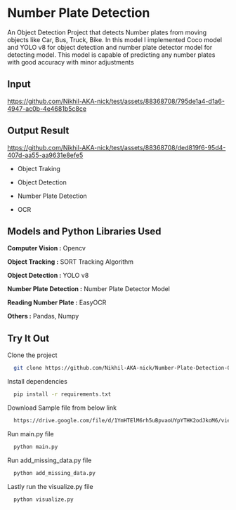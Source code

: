 
# Number Plate Detection
An Object Detection Project that detects Number plates from moving objects like Car, Bus, Truck, Bike. In this model I implemented Coco model and YOLO v8 for object detection and number plate detector model for detecting model. This model is capable of predicting any number plates with good accuracy with minor adjustments







## Input 

https://github.com/Nikhil-AKA-nick/test/assets/88368708/795de1a4-d1a6-4947-ac0b-4e4681b5c8ce

## Output Result

https://github.com/Nikhil-AKA-nick/test/assets/88368708/ded819f6-95d4-407d-aa55-aa9631e8efe5


- Object Traking

- Object Detection

- Number Plate Detection

- OCR 


## Models and Python Libraries Used

**Computer Vision :** Opencv

**Object Tracking :** SORT Tracking Algorithm

**Object Detection :** YOLO v8

**Number Plate Detection :** Number Plate Detector Model

**Reading Number Plate :** EasyOCR 

**Others :** Pandas, Numpy
## Try It Out

Clone the project

```bash
  git clone https://github.com/Nikhil-AKA-nick/Number-Plate-Detection-Object-Detection-Project.git
```

Install dependencies

```bash
  pip install -r requirements.txt

```

Download Sample file from below link

```bash
  https://drive.google.com/file/d/1YmHTElM6rh5uBpvaoUYpYTHK2odJkoM6/view
```

Run main.py file
```bash
  python main.py

```

Run add_missing_data.py file
```bash
  python add_missing_data.py
```
Lastly run the visualize.py file
```bash
  python visualize.py
```

